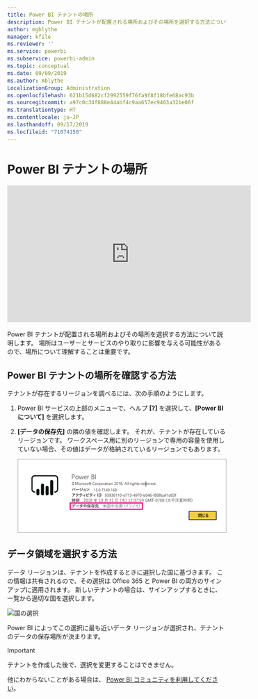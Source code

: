 ```yaml
---
title: Power BI テナントの場所
description: Power BI テナントが配置される場所およびその場所を選択する方法について説明します。 サービスを使用するときに影響する可能性があるので、これを理解しておくことが重要です。
author: mgblythe
manager: kfile
ms.reviewer: ''
ms.service: powerbi
ms.subservice: powerbi-admin
ms.topic: conceptual
ms.date: 09/09/2019
ms.author: mblythe
LocalizationGroup: Administration
ms.openlocfilehash: 621b15d682cf2992559f76fa9f8f18bfe68ac93b
ms.sourcegitcommit: a97c0c34f888e44abf4c9aa657ec9463a32be06f
ms.translationtype: HT
ms.contentlocale: ja-JP
ms.lasthandoff: 09/17/2019
ms.locfileid: "71074150"
---
```

# <a name="where-is-my-power-bi-tenant-located"></a>Power BI テナントの場所

<iframe width="560" height="315" src="https://www.youtube.com/embed/0fOxaHJPvdM?showinfo=0" frameborder="0" allowfullscreen></iframe>

Power BI テナントが配置される場所およびその場所を選択する方法について説明します。 場所はユーザーとサービスのやり取りに影響を与える可能性があるので、場所について理解することは重要です。

## <a name="how-to-determine-where-your-power-bi-tenant-is-located"></a>Power BI テナントの場所を確認する方法

テナントが存在するリージョンを調べるには、次の手順のようにします。

1. Power BI サービスの上部のメニューで、ヘルプ **[?]** を選択して、**[Power BI について]** を選択します。

1. **[データの保存先]** の隣の値を確認します。 それが、テナントが存在しているリージョンです。 ワークスペース用に別のリージョンで専用の容量を使用していない場合、その値はデータが格納されているリージョンでもあります。

    ![データ領域](media/service-admin-where-is-my-tenant-located/power-bi-data-region.png)

## <a name="how-the-data-region-is-selected"></a>データ領域を選択する方法

データ リージョンは、テナントを作成するときに選択した国に基づきます。 この情報は共有されるので、その選択は Office 365 と Power BI の両方のサインアップに適用されます。 新しいテナントの場合は、サインアップするときに、一覧から適切な国を選択します。

![国の選択](media/service-admin-where-is-my-tenant-located/sign-up-country-selection.png)

Power BI によってこの選択に最も近いデータ リージョンが選択され、テナントのデータの保存場所が決まります。

> [!IMPORTANT]
> テナントを作成した後で、選択を変更することはできません。

他にわからないことがある場合は、 [Power BI コミュニティを利用してください](http://community.powerbi.com/)。

